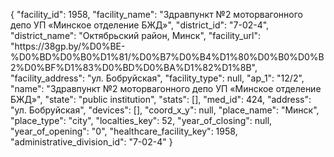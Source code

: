 {
    "facility_id": 1958,
    "facility_name": "Здравпункт №2 моторвагонного депо УП «Минское отделение БЖД»",
    "district_id": "7-02-4",
    "district_name": "Октябрьский район, Минск",
    "facility_url": "https:\/\/38gp.by\/%D0%BE-%D0%BD%D0%B0%D1%81\/%D0%B7%D0%B4%D1%80%D0%B0%D0%B2%D0%BF%D1%83%D0%BD%D0%BA%D1%82%D1%8B",
    "facility_address": "ул. Бобруйская",
    "facility_type": null,
    "ap_1": "12\/2",
    "name": "Здравпункт №2 моторвагонного депо УП «Минское отделение БЖД»",
    "state": "public institution",
    "stats": [],
    "med_id": 424,
    "address": "ул. Бобруйская",
    "devices": [],
    "coord_x_y": null,
    "place_name": "Минск",
    "place_type": "city",
    "localties_key": 52,
    "year_of_closing": null,
    "year_of_opening": "0",
    "healthcare_facility_key": 1958,
    "administrative_division_id": "7-02-4"
}